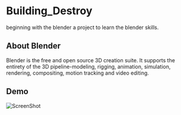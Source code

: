 # Building_Destroy
beginning with the blender a project to learn the blender skills.

## About Blender
Blender is the free and open source 3D creation suite. It supports the entirety of the 3D pipeline-modeling, rigging, animation, simulation, rendering, compositing, motion tracking and video editing.

## Demo

![ScreenShot](https://i.postimg.cc/Y21yT4vy/ezgif-com-gif-maker.gif)
